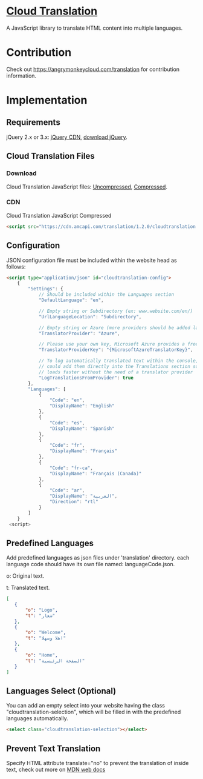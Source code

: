 [Cloud Translation](https://angrymonkeycloud.com/translation)
==================================================
A JavaScript library to translate HTML content into multiple languages.

# Contribution
Check out https://angrymonkeycloud.com/translation for contribution information.

# Implementation
## Requirements
jQuery 2.x or 3.x: [jQuery CDN](https://code.jquery.com/), [download jQuery](https://jquery.com/download/).

## Cloud Translation Files
### Download
Cloud Translation JavaScript files: [Uncompressed](https://cdn.amcapi.com/translation/1.2.0/cloudtranslation.js), [Compressed](https://cdn.amcapi.com/translation/1.2.0/cloudtranslation.min.js).
 
### CDN
Cloud Translation JavaScript Compressed
```html
<script src="https://cdn.amcapi.com/translation/1.2.0/cloudtranslation.min.js" crossorigin="anonymous"></script> 
```

## Configuration
JSON configuration file must be included within the website head as follows:
```html
<script type="application/json" id="cloudtranslation-config">
    {
        "Settings": {
            // Should be included within the Languages section
            "DefaultLanguage": "en",

            // Empty string or Subdirectory (ex: www.website.com/en/)
            "UrlLanguageLocation": "Subdirectory",

            // Empty string or Azure (more providers should be added later)
            "TranslatorProvider": "Azure",

            // Please use your own key, Microsoft Azure provides a free tier.
            "TranslatorProviderKey": "{MicrosoftAzureTranslatorKey}",

            // To log automatically translated text within the console, this way you
            // could add them directly into the Translations section so the website
            // loads faster without the need of a translator provider
            "LogTranslationsFromProvider": true
        },
        "Languages": [
            {
                "Code": "en",
                "DisplayName": "English"
            },
            {
                "Code": "es",
                "DisplayName": "Spanish"
            },
            {
                "Code": "fr",
                "DisplayName": "Français"
            },
            {
                "Code": "fr-ca",
                "DisplayName": "Français (Canada)"
            },
            {
                "Code": "ar",
                "DisplayName": "العربية",
                "Direction": "rtl"
            }
        ]
    }
 <script>
```

## Predefined Languages
Add predefined languages as json files under 'translation' directory. each language code should have its own file named: languageCode.json.

o: Original text.

t: Translated text.
 ```json
[
    {
        "o": "Logo",
        "t": "شعار"
    },
    {
        "o": "Welcome",
        "t": "اهلا وسهلا"
    },
    {
        "o": "Home",
        "t": "الصفحة الرئيسية"
    }
]
 ```

 ## Languages Select (Optional)
 You can add an empty select into your website having the class "cloudtranslation-selection", which will be filled in with the predefined languages automatically.

 ```html
<select class="cloudtranslation-selection"></select> 
 ```

 ## Prevent Text Translation
 Specify HTML attribute translate="no" to prevent the translation of inside text, check out more on [MDN web docs](https://developer.mozilla.org/en-US/docs/Web/HTML/Global_attributes/translate)